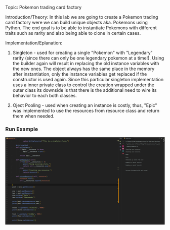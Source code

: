 Topic: Pokemon trading card factory

Introduction/Theory:
In this lab we are going to create a Pokemon trading card factory were we can build unique objects aka. Pokemons using Python.
The end goal is to be able to instantiate Pokemons with different traits such as rarity and also being able to clone in certain cases.

Implementation/Eplanation:
1) Singleton - used for creating a single "Pokemon" with "Legendary" rarity (since there can only be one legendary pokemon at a time!). Using the builder again will result in replacing the old instance variables with the new ones. The object always has the same place in the memory after instantiation, only the instance variables get replaced if the constructor is used again.
Since this particular singleton implementation uses a inner private class to control the creation wrapped under the outer class its downside is that there is the additional need to wire its behavior to each both classes.

2) Oject Pooling - used when creating an instance is costly, thus, "Epic" was implemented to use the resources from resource class and return them when needed.


### Run Example
![run.PNG](run.PNG)
